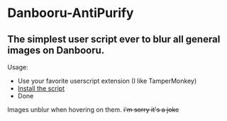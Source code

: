 # Danbooru-AntiPurify
## The simplest user script ever to blur all general images on Danbooru.
Usage:
* Use your favorite userscript extension (I like TamperMonkey)
* [Install the script](https://github.com/JamElyZEuS/Danbooru-Purify/raw/reverse/myscr.user.js)
* Done

Images unblur when hovering on them.
~~i'm sorry it's a joke~~
